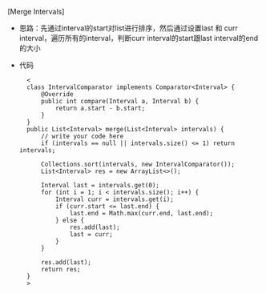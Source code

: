 [Merge Intervals]

* 思路：先通过interval的start对list进行排序，然后通过设置last 和 curr interval，遍历所有的interval，判断curr interval的start跟last interval的end的大小
* 代码

        <
        class IntervalComparator implements Comparator<Interval> {
            @Override
            public int compare(Interval a, Interval b) {
                return a.start - b.start;
            }
        }
        public List<Interval> merge(List<Interval> intervals) {
            // write your code here
            if (intervals == null || intervals.size() <= 1) return intervals;
            
            Collections.sort(intervals, new IntervalComparator());
            List<Interval> res = new ArrayList<>();
            
            Interval last = intervals.get(0);
            for (int i = 1; i < intervals.size(); i++) {
                Interval curr = intervals.get(i);
                if (curr.start <= last.end) {
                    last.end = Math.max(curr.end, last.end);
                } else {
                    res.add(last);
                    last = curr;
                }
            }
            
            res.add(last);
            return res;
        }
        >